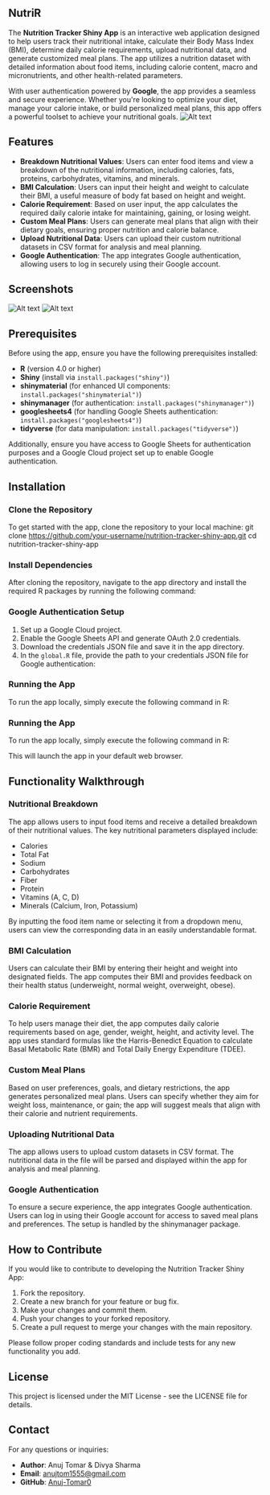 ## NutriR

The **Nutrition Tracker Shiny App** is an interactive web application designed to help users track their nutritional intake, calculate their Body Mass Index (BMI), determine daily calorie requirements, upload nutritional data, and generate customized meal plans. The app utilizes a nutrition dataset with detailed information about food items, including calorie content, macro and micronutrients, and other health-related parameters.

With user authentication powered by **Google**, the app provides a seamless and secure experience. Whether you're looking to optimize your diet, manage your calorie intake, or build personalized meal plans, this app offers a powerful toolset to achieve your nutritional goals.
![Alt text](https://i.ibb.co/PF5FPHB/Screenshot-34.png)


## Features

- **Breakdown Nutritional Values**: Users can enter food items and view a breakdown of the nutritional information, including calories, fats, proteins, carbohydrates, vitamins, and minerals.
- **BMI Calculation**: Users can input their height and weight to calculate their BMI, a useful measure of body fat based on height and weight.
- **Calorie Requirement**: Based on user input, the app calculates the required daily calorie intake for maintaining, gaining, or losing weight.
- **Custom Meal Plans**: Users can generate meal plans that align with their dietary goals, ensuring proper nutrition and calorie balance.
- **Upload Nutritional Data**: Users can upload their custom nutritional datasets in CSV format for analysis and meal planning.
- **Google Authentication**: The app integrates Google authentication, allowing users to log in securely using their Google account.
## Screenshots
![Alt text](https://i.ibb.co/qJ3FGPb/Screenshot-36.png)
![Alt text](https://i.ibb.co/qJDQbgx/Screenshot-35.png)
## Prerequisites

Before using the app, ensure you have the following prerequisites installed:

- **R** (version 4.0 or higher)
- **Shiny** (install via `install.packages("shiny")`)
- **shinymaterial** (for enhanced UI components: `install.packages("shinymaterial")`)
- **shinymanager** (for authentication: `install.packages("shinymanager")`)
- **googlesheets4** (for handling Google Sheets authentication: `install.packages("googlesheets4")`)
- **tidyverse** (for data manipulation: `install.packages("tidyverse")`)

Additionally, ensure you have access to Google Sheets for authentication purposes and a Google Cloud project set up to enable Google authentication.

## Installation

### Clone the Repository

To get started with the app, clone the repository to your local machine:
git clone https://github.com/your-username/nutrition-tracker-shiny-app.git
cd nutrition-tracker-shiny-app


### Install Dependencies

After cloning the repository, navigate to the app directory and install the required R packages by running the following command:


### Google Authentication Setup

1. Set up a Google Cloud project.
2. Enable the Google Sheets API and generate OAuth 2.0 credentials.
3. Download the credentials JSON file and save it in the app directory.
4. In the `global.R` file, provide the path to your credentials JSON file for Google authentication:


### Running the App

To run the app locally, simply execute the following command in R:


### Running the App

To run the app locally, simply execute the following command in R:


This will launch the app in your default web browser.

## Functionality Walkthrough

### Nutritional Breakdown

The app allows users to input food items and receive a detailed breakdown of their nutritional values. The key nutritional parameters displayed include:

- Calories
- Total Fat
- Sodium
- Carbohydrates
- Fiber
- Protein
- Vitamins (A, C, D)
- Minerals (Calcium, Iron, Potassium)

By inputting the food item name or selecting it from a dropdown menu, users can view the corresponding data in an easily understandable format.

### BMI Calculation

Users can calculate their BMI by entering their height and weight into designated fields. The app computes their BMI and provides feedback on their health status (underweight, normal weight, overweight, obese).

### Calorie Requirement

To help users manage their diet, the app computes daily calorie requirements based on age, gender, weight, height, and activity level. The app uses standard formulas like the Harris-Benedict Equation to calculate Basal Metabolic Rate (BMR) and Total Daily Energy Expenditure (TDEE).

### Custom Meal Plans

Based on user preferences, goals, and dietary restrictions, the app generates personalized meal plans. Users can specify whether they aim for weight loss, maintenance, or gain; the app will suggest meals that align with their calorie and nutrient requirements.

### Uploading Nutritional Data

The app allows users to upload custom datasets in CSV format. The nutritional data in the file will be parsed and displayed within the app for analysis and meal planning.

### Google Authentication

To ensure a secure experience, the app integrates Google authentication. Users can log in using their Google account for access to saved meal plans and preferences. The setup is handled by the shinymanager package.

## How to Contribute

If you would like to contribute to developing the Nutrition Tracker Shiny App:

1. Fork the repository.
2. Create a new branch for your feature or bug fix.
3. Make your changes and commit them.
4. Push your changes to your forked repository.
5. Create a pull request to merge your changes with the main repository.

Please follow proper coding standards and include tests for any new functionality you add.

## License

This project is licensed under the MIT License - see the LICENSE file for details.

## Contact

For any questions or inquiries:

- **Author**: Anuj Tomar & Divya Sharma
- **Email**: anujtom1555@gmail.com
- **GitHub**: [Anuj-Tomar0](https://github.com/Anuj-tomar0)

